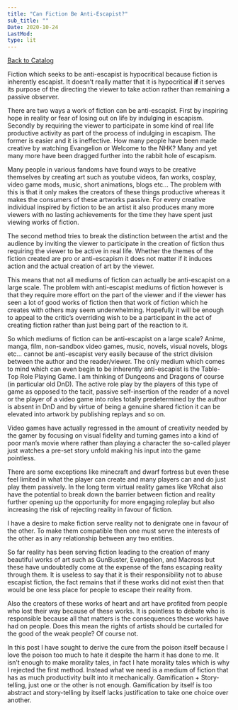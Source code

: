 ```yaml
---
title: "Can Fiction Be Anti-Escapist?"
sub_title: ""
Date: 2020-10-24
LastMod:
type: lit
---
```


[Back to Catalog](/)

Fiction which seeks to be anti-escapist is hypocritical because fiction is inherently escapist. It doesn’t really matter that it is hypocritical **if** it serves its purpose of the directing the viewer to take action rather than remaining a passive observer.

There are two ways a work of fiction can be anti-escapist. First by inspiring hope in reality or fear of losing out on life by indulging in escapism. Secondly by requiring the viewer to participate in some kind of real life productive activity as part of the process of indulging in escapism. The former is easier and it is ineffective. How many people have been made creative by watching Evangelion or Welcome to the NHK? Many and yet many more have been dragged further into the rabbit hole of escapism.

Many people in various fandoms have found ways to be creative themselves by creating art such as youtube videos, fan works, cosplay, video game mods, music, short animations, blogs etc… The problem with this is that it only makes the creators of these things productive whereas it makes the consumers of these artworks passive. For every creative individual inspired by fiction to be an artist it also produces many more viewers with no lasting achievements for the time they have spent just viewing works of fiction.

The second method tries to break the distinction between the artist and the audience by inviting the viewer to participate in the creation of fiction thus requiring the viewer to be active in real life. Whether the themes of the fiction created are pro or anti-escapism it does not matter if it induces action and the actual creation of art by the viewer.

This means that not all mediums of fiction can actually be anti-escapist on a large scale. The problem with anti-escapist mediums of fiction however is that they require more effort on the part of the viewer and if the viewer has seen a lot of good works of fiction then that work of fiction which he creates with others may seem underwhelming. Hopefully it will be enough to appeal to the critic’s overriding wish to be a participant in the act of creating fiction rather than just being part of the reaction to it.

So which mediums of fiction can be anti-escapist on a large scale? Anime, manga, film, non-sandbox video games, music, novels, visual novels, blogs etc… cannot be anti-escapist very easily because of the strict division between the author and the reader/viewer. The only medium which comes to mind which can even begin to be inherently anti-escapist is the Table-Top Role Playing Game. I am thinking of Dungeons and Dragons of course (in particular old DnD). The active role play by the players of this type of game as opposed to the tacit, passive self-insertion of the reader of a novel or the player of a video game into roles totally predetermined by the author is absent in DnD and by virtue of being a genuine shared fiction it can be elevated into artwork by publishing replays and so on.

Video games have actually regressed in the amount of creativity needed by the gamer by focusing on visual fidelity and turning games into a kind of poor man’s movie where rather than playing a character the so-called player just watches a pre-set story unfold making his input into the game pointless.

There are some exceptions like minecraft and dwarf fortress but even these feel limited in what the player can create and many players can and do just play them passively. In the long term virtual reality games like VRchat also have the potential to break down the barrier between fiction and reality further opening up the opportunity for more engaging roleplay but also increasing the risk of rejecting reality in favour of fiction.

I have a desire to make fiction serve reality not to denigrate one in favour of the other. To make them compatible then one must serve the interests of the other as in any relationship between any two entities.

So far reality has been serving fiction leading to the creation of many beautiful works of art such as GunBuster, Evangelion, and Macross but these have undoubtedly come at the expense of the fans escaping reality through them. It is useless to say that it is their responsibility not to abuse escapist fiction, the fact remains that if these works did not exist then that would be one less place for people to escape their reality from.

Also the creators of these works of heart and art have profited from people who lost their way because of these works. It is pointless to debate who is responsible because all that matters is the consequences these works have had on people. Does this mean the rights of artists should be curtailed for the good of the weak people? Of course not.

In this post I have sought to derive the cure from the poison itself because I love the poison too much to hate it despite the harm it has done to me. It isn’t enough to make morality tales, in fact I hate morality tales which is why I rejected the first method. Instead what we need is a medium of fiction that has as much productivity built into it mechanically. Gamification + Story-telling, just one or the other is not enough. Gamification by itself is too abstract and story-telling by itself lacks justification to take one choice over another.
